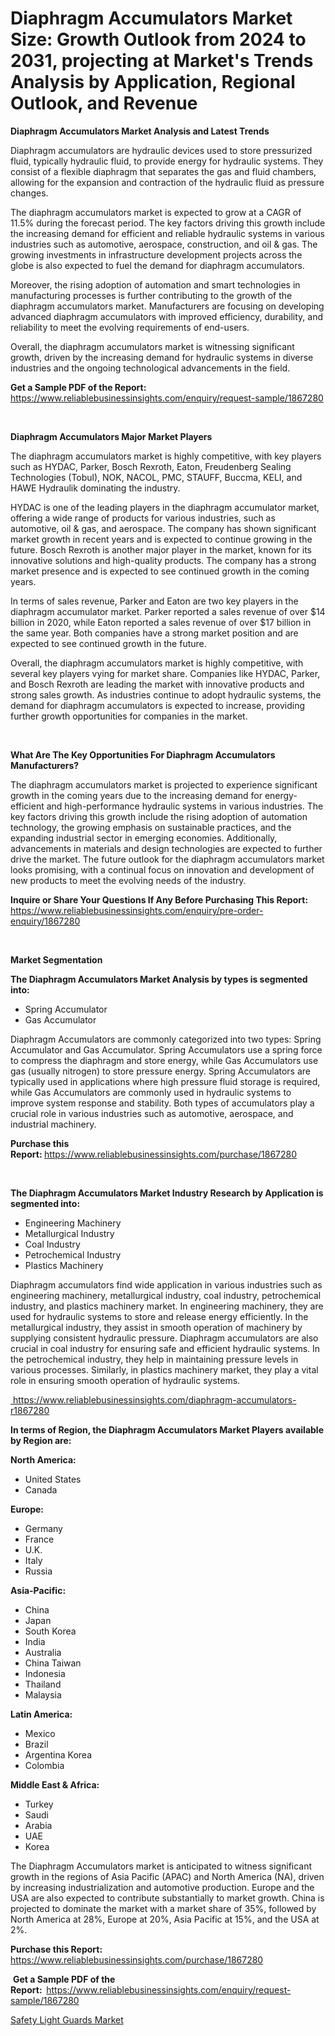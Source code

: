 <p><h1>Diaphragm Accumulators Market Size: Growth Outlook from 2024 to 2031, projecting at Market's Trends Analysis by Application, Regional Outlook, and Revenue</h1></p><p><strong>Diaphragm Accumulators Market Analysis and Latest Trends</strong></p>
<p><p>Diaphragm accumulators are hydraulic devices used to store pressurized fluid, typically hydraulic fluid, to provide energy for hydraulic systems. They consist of a flexible diaphragm that separates the gas and fluid chambers, allowing for the expansion and contraction of the hydraulic fluid as pressure changes.</p><p>The diaphragm accumulators market is expected to grow at a CAGR of 11.5% during the forecast period. The key factors driving this growth include the increasing demand for efficient and reliable hydraulic systems in various industries such as automotive, aerospace, construction, and oil & gas. The growing investments in infrastructure development projects across the globe is also expected to fuel the demand for diaphragm accumulators.</p><p>Moreover, the rising adoption of automation and smart technologies in manufacturing processes is further contributing to the growth of the diaphragm accumulators market. Manufacturers are focusing on developing advanced diaphragm accumulators with improved efficiency, durability, and reliability to meet the evolving requirements of end-users.</p><p>Overall, the diaphragm accumulators market is witnessing significant growth, driven by the increasing demand for hydraulic systems in diverse industries and the ongoing technological advancements in the field.</p></p>
<p><strong>Get a Sample PDF of the Report:&nbsp;</strong> <a href="https://www.reliablebusinessinsights.com/enquiry/request-sample/1867280">https://www.reliablebusinessinsights.com/enquiry/request-sample/1867280</a></p>
<p>&nbsp;</p>
<p><strong>Diaphragm Accumulators Major Market Players</strong></p>
<p><p>The diaphragm accumulators market is highly competitive, with key players such as HYDAC, Parker, Bosch Rexroth, Eaton, Freudenberg Sealing Technologies (Tobul), NOK, NACOL, PMC, STAUFF, Buccma, KELI, and HAWE Hydraulik dominating the industry.</p><p>HYDAC is one of the leading players in the diaphragm accumulator market, offering a wide range of products for various industries, such as automotive, oil & gas, and aerospace. The company has shown significant market growth in recent years and is expected to continue growing in the future. Bosch Rexroth is another major player in the market, known for its innovative solutions and high-quality products. The company has a strong market presence and is expected to see continued growth in the coming years.</p><p>In terms of sales revenue, Parker and Eaton are two key players in the diaphragm accumulator market. Parker reported a sales revenue of over $14 billion in 2020, while Eaton reported a sales revenue of over $17 billion in the same year. Both companies have a strong market position and are expected to see continued growth in the future.</p><p>Overall, the diaphragm accumulators market is highly competitive, with several key players vying for market share. Companies like HYDAC, Parker, and Bosch Rexroth are leading the market with innovative products and strong sales growth. As industries continue to adopt hydraulic systems, the demand for diaphragm accumulators is expected to increase, providing further growth opportunities for companies in the market.</p></p>
<p>&nbsp;</p>
<p><strong>What Are The Key Opportunities For Diaphragm Accumulators Manufacturers?</strong></p>
<p><p>The diaphragm accumulators market is projected to experience significant growth in the coming years due to the increasing demand for energy-efficient and high-performance hydraulic systems in various industries. The key factors driving this growth include the rising adoption of automation technology, the growing emphasis on sustainable practices, and the expanding industrial sector in emerging economies. Additionally, advancements in materials and design technologies are expected to further drive the market. The future outlook for the diaphragm accumulators market looks promising, with a continual focus on innovation and development of new products to meet the evolving needs of the industry.</p></p>
<p><strong>Inquire or Share Your Questions If Any Before Purchasing This Report:</strong> <a href="https://www.reliablebusinessinsights.com/enquiry/pre-order-enquiry/1867280">https://www.reliablebusinessinsights.com/enquiry/pre-order-enquiry/1867280</a></p>
<p>&nbsp;</p>
<p><strong>Market Segmentation</strong></p>
<p><strong>The Diaphragm Accumulators Market Analysis by types is segmented into:</strong></p>
<p><ul><li>Spring Accumulator</li><li>Gas Accumulator</li></ul></p>
<p><p>Diaphragm Accumulators are commonly categorized into two types: Spring Accumulator and Gas Accumulator. Spring Accumulators use a spring force to compress the diaphragm and store energy, while Gas Accumulators use gas (usually nitrogen) to store pressure energy. Spring Accumulators are typically used in applications where high pressure fluid storage is required, while Gas Accumulators are commonly used in hydraulic systems to improve system response and stability. Both types of accumulators play a crucial role in various industries such as automotive, aerospace, and industrial machinery.</p></p>
<p><strong>Purchase this Report:&nbsp;</strong><a href="https://www.reliablebusinessinsights.com/purchase/1867280">https://www.reliablebusinessinsights.com/purchase/1867280</a></p>
<p>&nbsp;</p>
<p><strong>The Diaphragm Accumulators Market Industry Research by Application is segmented into:</strong></p>
<p><ul><li>Engineering Machinery</li><li>Metallurgical Industry</li><li>Coal Industry</li><li>Petrochemical Industry</li><li>Plastics Machinery</li></ul></p>
<p><p>Diaphragm accumulators find wide application in various industries such as engineering machinery, metallurgical industry, coal industry, petrochemical industry, and plastics machinery market. In engineering machinery, they are used for hydraulic systems to store and release energy efficiently. In the metallurgical industry, they assist in smooth operation of machinery by supplying consistent hydraulic pressure. Diaphragm accumulators are also crucial in coal industry for ensuring safe and efficient hydraulic systems. In the petrochemical industry, they help in maintaining pressure levels in various processes. Similarly, in plastics machinery market, they play a vital role in ensuring smooth operation of hydraulic systems.</p></p>
<p><a href="https://www.reliablebusinessinsights.com/diaphragm-accumulators-r1867280">&nbsp;https://www.reliablebusinessinsights.com/diaphragm-accumulators-r1867280</a></p>
<p><strong>In terms of Region, the Diaphragm Accumulators Market Players available by Region are:</strong></p>
<p>
    <p> <strong> North America: </strong>
        <ul>
            <li>United States</li>
            <li>Canada</li>
        </ul>
        </p> 
    <p> <strong> Europe: </strong>
        <ul>
            <li>Germany</li>
            <li>France</li>
            <li>U.K.</li>
            <li>Italy</li>
            <li>Russia</li>
        </ul>
        </p> 
    <p> <strong> Asia-Pacific: </strong>
        <ul>
            <li>China</li>
            <li>Japan</li>
            <li>South Korea</li>
            <li>India</li>
            <li>Australia</li>
            <li>China Taiwan</li>
            <li>Indonesia</li>
            <li>Thailand</li>
            <li>Malaysia</li>
        </ul>
        </p> 
    <p> <strong> Latin America: </strong>
        <ul>
            <li>Mexico</li>
            <li>Brazil</li>
            <li>Argentina Korea</li>
            <li>Colombia</li>
        </ul>
        </p> 
    <p> <strong> Middle East & Africa: </strong>
        <ul>
            <li>Turkey</li>
            <li>Saudi</li>
            <li>Arabia</li>
            <li>UAE</li>
            <li>Korea</li>
        </ul>
    </p>
    </p>
<p><p>The Diaphragm Accumulators market is anticipated to witness significant growth in the regions of Asia Pacific (APAC) and North America (NA), driven by increasing industrialization and automotive production. Europe and the USA are also expected to contribute substantially to market growth. China is projected to dominate the market with a market share of 35%, followed by North America at 28%, Europe at 20%, Asia Pacific at 15%, and the USA at 2%.</p></p>
<p><strong>Purchase this Report: </strong><a href="https://www.reliablebusinessinsights.com/purchase/1867280">https://www.reliablebusinessinsights.com/purchase/1867280</a></p>
<p>&nbsp;<strong>Get a Sample PDF of the Report:&nbsp;&nbsp;</strong><a href="https://www.reliablebusinessinsights.com/enquiry/request-sample/1867280">https://www.reliablebusinessinsights.com/enquiry/request-sample/1867280</a></p>
<p><strong></strong></p>
<p><p><a href="https://github.com/iprahimabdulrahmman/Market-Research-Report-List-1/blob/main/safety-light-guards-market.md">Safety Light Guards Market</a></p></p>